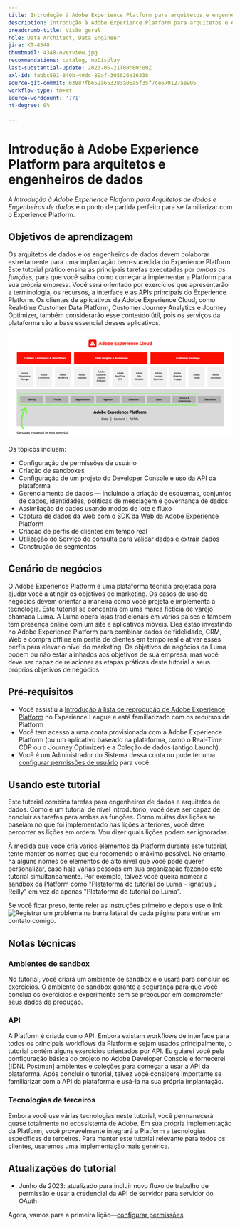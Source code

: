 ```yaml
---
title: Introdução à Adobe Experience Platform para arquitetos e engenheiros de dados
description: Introdução à Adobe Experience Platform para arquitetos e engenheiros de dados.
breadcrumb-title: Visão geral
role: Data Architect, Data Engineer
jira: KT-4348
thumbnail: 4348-overview.jpg
recommendations: catalog, noDisplay
last-substantial-update: 2023-06-21T00:00:00Z
exl-id: fabbc591-840b-40dc-89af-305626a16338
source-git-commit: 63987fb652a653283a05a5f35f7ce670127ae905
workflow-type: tm+mt
source-wordcount: '771'
ht-degree: 0%

---
```


# Introdução à Adobe Experience Platform para arquitetos e engenheiros de dados

<!--5min-->

_A Introdução à Adobe Experience Platform para Arquitetos de dados e Engenheiros de dados_ é o ponto de partida perfeito para se familiarizar com o Experience Platform.


<!--How do we address ETL-->

## Objetivos de aprendizagem

Os arquitetos de dados e os engenheiros de dados devem colaborar estreitamente para uma implantação bem-sucedida do Experience Platform. Este tutorial prático ensina as principais tarefas executadas por _ambas as funções_, para que você saiba como começar a implementar a Platform para sua própria empresa. Você será orientado por exercícios que apresentarão a terminologia, os recursos, a interface e as APIs principais do Experience Platform. Os clientes de aplicativos da Adobe Experience Cloud, como Real-time Customer Data Platform, Customer Journey Analytics e Journey Optimizer, também considerarão esse conteúdo útil, pois os serviços da plataforma são a base essencial desses aplicativos.

![Adobe Experience Cloud marketecture destacando os serviços da Platform abordados neste tutorial — identidade, perfil, segmentação, assimilação, consulta e governança](assets/marketecture.png)

Os tópicos incluem:

* Configuração de permissões de usuário
* Criação de sandboxes
* Configuração de um projeto do Developer Console e uso da API da plataforma
* Gerenciamento de dados — incluindo a criação de esquemas, conjuntos de dados, identidades, políticas de mesclagem e governança de dados
* Assimilação de dados usando modos de lote e fluxo
* Captura de dados da Web com o SDK da Web da Adobe Experience Platform
* Criação de perfis de clientes em tempo real
* Utilização do Serviço de consulta para validar dados e extrair dados
* Construção de segmentos

## Cenário de negócios

O Adobe Experience Platform é uma plataforma técnica projetada para ajudar você a atingir os objetivos de marketing. Os casos de uso de negócios devem orientar a maneira como você projeta e implementa a tecnologia. Este tutorial se concentra em uma marca fictícia de varejo chamada Luma. A Luma opera lojas tradicionais em vários países e também tem presença online com um site e aplicativos móveis. Eles estão investindo no Adobe Experience Platform para combinar dados de fidelidade, CRM, Web e compra offline em perfis de clientes em tempo real e ativar esses perfis para elevar o nível do marketing. Os objetivos de negócios da Luma podem ou não estar alinhados aos objetivos de sua empresa, mas você deve ser capaz de relacionar as etapas práticas deste tutorial a seus próprios objetivos de negócios.

## Pré-requisitos

* Você assistiu à [Introdução à lista de reprodução de Adobe Experience Platform](https://experienceleague.adobe.com/pt-br/playlists/experience-platform-introduction) no Experience League e está familiarizado com os recursos da Platform
* Você tem acesso a uma conta provisionada com a Adobe Experience Platform (ou um aplicativo baseado na plataforma, como o Real-Time CDP ou o Journey Optimizer) e a Coleção de dados (antigo Launch).
* Você é um Administrador do Sistema dessa conta ou pode ter uma [configurar permissões de usuário](configure-permissions.md) para você.

## Usando este tutorial

Este tutorial combina tarefas para engenheiros de dados e arquitetos de dados. Como é um tutorial de nível introdutório, você deve ser capaz de concluir as tarefas para ambas as funções. Como muitas das lições se baseiam no que foi implementado nas lições anteriores, você deve percorrer as lições em ordem. Vou dizer quais lições podem ser ignoradas.

À medida que você cria vários elementos da Platform durante este tutorial, tente manter os nomes que eu recomendo o máximo possível. No entanto, há alguns nomes de elementos de alto nível que você pode querer personalizar, caso haja várias pessoas em sua organização fazendo este tutorial simultaneamente. Por exemplo, talvez você queira nomear a sandbox da Platform como &quot;Plataforma do tutorial do Luma - Ignatius J Reilly&quot; em vez de apenas &quot;Plataforma do tutorial do Luma&quot;.

Se você ficar preso, tente reler as instruções primeiro e depois use o link ![Registrar um problema](https://experienceleague.adobe.com/assets/img/feedback.svg?lang=pt-BR) na barra lateral de cada página para entrar em contato comigo.

## Notas técnicas

### Ambientes de sandbox

No tutorial, você criará um ambiente de sandbox e o usará para concluir os exercícios. O ambiente de sandbox garante a segurança para que você conclua os exercícios e experimente sem se preocupar em comprometer seus dados de produção.

### API

A Platform é criada como API. Embora existam workflows de interface para todos os principais workflows da Platform e sejam usados principalmente, o tutorial contém alguns exercícios orientados por API. Eu guiarei você pela configuração básica do projeto no Adobe Developer Console e fornecerei [!DNL Postman] ambientes e coleções para começar a usar a API da plataforma. Após concluir o tutorial, talvez você considere importante se familiarizar com a API da plataforma e usá-la na sua própria implantação.

### Tecnologias de terceiros

Embora você use várias tecnologias neste tutorial, você permanecerá quase totalmente no ecossistema de Adobe. Em sua própria implementação da Platform, você provavelmente integrará a Platform a tecnologias específicas de terceiros. Para manter este tutorial relevante para todos os clientes, usaremos uma implementação mais genérica.

## Atualizações do tutorial

* Junho de 2023: atualizado para incluir novo fluxo de trabalho de permissão e usar a credencial da API de servidor para servidor do OAuth


Agora, vamos para a primeira lição—[configurar permissões](configure-permissions.md).
